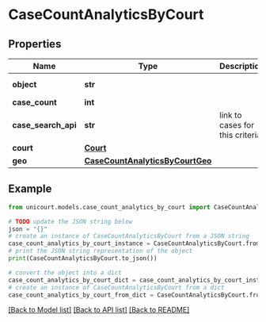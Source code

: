 # CaseCountAnalyticsByCourt


## Properties

Name | Type | Description | Notes
------------ | ------------- | ------------- | -------------
**object** | **str** |  | [default to 'CaseCountAnalyticsByCourt']
**case_count** | **int** |  | 
**case_search_api** | **str** | link to cases for this criteria. | 
**court** | [**Court**](Court.md) |  | 
**geo** | [**CaseCountAnalyticsByCourtGeo**](CaseCountAnalyticsByCourtGeo.md) |  | 

## Example

```python
from unicourt.models.case_count_analytics_by_court import CaseCountAnalyticsByCourt

# TODO update the JSON string below
json = "{}"
# create an instance of CaseCountAnalyticsByCourt from a JSON string
case_count_analytics_by_court_instance = CaseCountAnalyticsByCourt.from_json(json)
# print the JSON string representation of the object
print(CaseCountAnalyticsByCourt.to_json())

# convert the object into a dict
case_count_analytics_by_court_dict = case_count_analytics_by_court_instance.to_dict()
# create an instance of CaseCountAnalyticsByCourt from a dict
case_count_analytics_by_court_from_dict = CaseCountAnalyticsByCourt.from_dict(case_count_analytics_by_court_dict)
```
[[Back to Model list]](../README.md#documentation-for-models) [[Back to API list]](../README.md#documentation-for-api-endpoints) [[Back to README]](../README.md)


